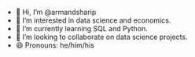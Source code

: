 - 👋 Hi, I’m @armandsharip
- 👀 I’m interested in data science and economics.
- 🌱 I’m currently learning SQL and Python.
- 💞️ I’m looking to collaborate on data science projects.
- 😄 Pronouns: he/him/his

<!---
armandsharip/armandsharip is a ✨ special ✨ repository because its `README.md` (this file) appears on your GitHub profile.
You can click the Preview link to take a look at your changes.
--->
